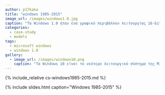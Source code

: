 ```yaml
---
author: p17kaka
title: "windows 1985-2015"
image_url: /images/windows1.0.jpg
caption: "Τα Windows 1.0 ήταν ένα γραφικό περιβάλλον λειτουργίας 16-bit, που κυκλοφόρησε στις 20 Νοεμβρίου 1985, από την αμερικανική εταιρεία Microsoft. Ήταν η πρώτη προσπάθεια της Microsoft να εφαρμόσει μία multitasking γραφική διεπαφή χρήστη-λειτουργικού περιβάλλοντος που βασίζονται στην πλατφόρμα του υπολογιστή."
categories:
  - case-study
  - models
tags:
  - microsoft windows
  - windows 1.0
gallery:
  - image_url: /images/windows10.png
    caption: "Τα Windows 10 είναι το νεότερο λειτουργικό σύστημα της Microsoft (μετά τα Windows 8.1) για υπολογιστές. Ξεκίνησαν να κυκλοφορούν επισήμως στις 29 Ιουλίου του 2015[2]. Η πρώτη παρουσίαση των Windows 10 έγινε στις 30 Σεπτεμβρίου 2014, ενώ η δοκιμαστική έκδοση κυκλοφόρησε 1 μέρα αργότερα, στις 1 Οκτωβρίου 2014."
---
```


{% include_relative cs-windows1985-2015.md %}

{% include slides.html caption="Windows 1985-2015" %}
